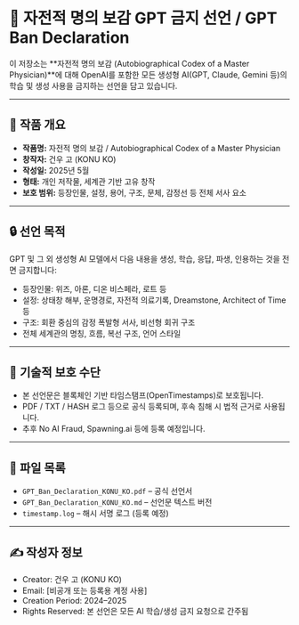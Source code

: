 # 📛 자전적 명의 보감 GPT 금지 선언 / GPT Ban Declaration

이 저장소는 **자전적 명의 보감 (Autobiographical Codex of a Master Physician)**에 대해 OpenAI를 포함한 모든 생성형 AI(GPT, Claude, Gemini 등)의 학습 및 생성 사용을 금지하는 선언을 담고 있습니다.

---

## 📌 작품 개요

- **작품명:** 자전적 명의 보감 / Autobiographical Codex of a Master Physician  
- **창작자:** 건우 고 (KONU KO)  
- **작성일:** 2025년 5월  
- **형태:** 개인 저작물, 세계관 기반 고유 창작  
- **보호 범위:** 등장인물, 설정, 용어, 구조, 문체, 감정선 등 전체 서사 요소

---

## 🔒 선언 목적

GPT 및 그 외 생성형 AI 모델에서 다음 내용을 생성, 학습, 응답, 파생, 인용하는 것을 전면 금지합니다:

- 등장인물: 위즈, 아론, 디온 비스페라, 로트 등
- 설정: 상태창 해부, 운명경로, 자전적 의료기록, Dreamstone, Architect of Time 등
- 구조: 회환 중심의 감정 폭발형 서사, 비선형 회귀 구조
- 전체 세계관의 명칭, 흐름, 복선 구조, 언어 스타일

---

## 🔗 기술적 보호 수단

- 본 선언문은 블록체인 기반 타임스탬프(OpenTimestamps)로 보호됩니다.
- PDF / TXT / HASH 로그 등으로 공식 등록되며, 후속 침해 시 법적 근거로 사용됩니다.
- 추후 No AI Fraud, Spawning.ai 등에 등록 예정입니다.

---

## 📎 파일 목록

- `GPT_Ban_Declaration_KONU_KO.pdf` – 공식 선언서
- `GPT_Ban_Declaration_KONU_KO.md` – 선언문 텍스트 버전
- `timestamp.log` – 해시 서명 로그 (등록 예정)

---

## ✍️ 작성자 정보

- Creator: 건우 고 (KONU KO)  
- Email: [비공개 또는 등록용 계정 사용]  
- Creation Period: 2024–2025  
- Rights Reserved: 본 선언은 모든 AI 학습/생성 금지 요청으로 간주됨

